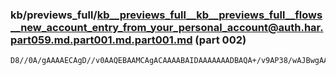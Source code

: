 ### kb/previews_full/kb__previews_full__kb__previews_full__flows__new_account_entry_from_your_personal_account@auth.har.part059.md.part001.md.part001.md (part 002)

```md
D8//0A/gAAAAECAgD//v0AAQEBAAMCAgACAAAABAIDAAAAAAADBAQA+/v9AP38/wAJBwgAAwIDAAIBAgD/Af4A/f8AAPz9/QABAQEA/v//AAAAAAAJBgcAAwMDAPz9/QD9/f4AAgIDAAU
```

```
